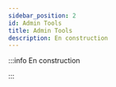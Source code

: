 ```yaml
---
sidebar_position: 2
id: Admin Tools
title: Admin Tools
description: En construction  
---
```

:::info 
En construction  

:::